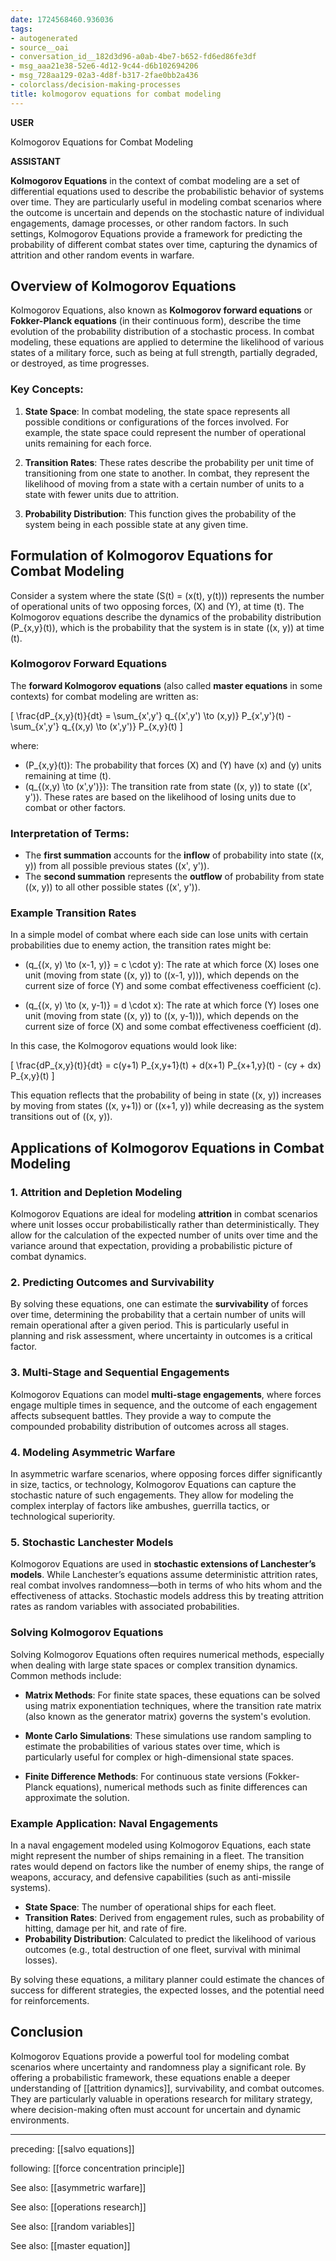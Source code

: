 ```yaml
---
date: 1724568460.936036
tags:
- autogenerated
- source__oai
- conversation_id__182d3d96-a0ab-4be7-b652-fd6ed86fe3df
- msg_aaa21e38-52e6-4d12-9c44-d6b102694206
- msg_728aa129-02a3-4d8f-b317-2fae0bb2a436
- colorclass/decision-making-processes
title: kolmogorov equations for combat modeling
---
```


**USER**

Kolmogorov Equations for Combat Modeling


**ASSISTANT**

**Kolmogorov Equations** in the context of combat modeling are a set of differential equations used to describe the probabilistic behavior of systems over time. They are particularly useful in modeling combat scenarios where the outcome is uncertain and depends on the stochastic nature of individual engagements, damage processes, or other random factors. In such settings, Kolmogorov Equations provide a framework for predicting the probability of different combat states over time, capturing the dynamics of attrition and other random events in warfare.

## Overview of Kolmogorov Equations

Kolmogorov Equations, also known as **Kolmogorov forward equations** or **Fokker-Planck equations** (in their continuous form), describe the time evolution of the probability distribution of a stochastic process. In combat modeling, these equations are applied to determine the likelihood of various states of a military force, such as being at full strength, partially degraded, or destroyed, as time progresses.

### Key Concepts:

1. **State Space**: In combat modeling, the state space represents all possible conditions or configurations of the forces involved. For example, the state space could represent the number of operational units remaining for each force.

2. **Transition Rates**: These rates describe the probability per unit time of transitioning from one state to another. In combat, they represent the likelihood of moving from a state with a certain number of units to a state with fewer units due to attrition.

3. **Probability Distribution**: This function gives the probability of the system being in each possible state at any given time.

## Formulation of Kolmogorov Equations for Combat Modeling

Consider a system where the state \(S(t) = (x(t), y(t))\) represents the number of operational units of two opposing forces, \(X\) and \(Y\), at time \(t\). The Kolmogorov equations describe the dynamics of the probability distribution \(P_{x,y}(t)\), which is the probability that the system is in state \((x, y)\) at time \(t\).

### **Kolmogorov Forward Equations**

The **forward Kolmogorov equations** (also called **master equations** in some contexts) for combat modeling are written as:

\[
\frac{dP_{x,y}(t)}{dt} = \sum_{x',y'} q_{(x',y') \to (x,y)} P_{x',y'}(t) - \sum_{x',y'} q_{(x,y) \to (x',y')} P_{x,y}(t)
\]

where:
- \(P_{x,y}(t)\): The probability that forces \(X\) and \(Y\) have \(x\) and \(y\) units remaining at time \(t\).
- \(q_{(x,y) \to (x',y')}\): The transition rate from state \((x, y)\) to state \((x', y')\). These rates are based on the likelihood of losing units due to combat or other factors.

### **Interpretation of Terms:**

- The **first summation** accounts for the **inflow** of probability into state \((x, y)\) from all possible previous states \((x', y')\).
- The **second summation** represents the **outflow** of probability from state \((x, y)\) to all other possible states \((x', y')\).

### Example Transition Rates

In a simple model of combat where each side can lose units with certain probabilities due to enemy action, the transition rates might be:

- \(q_{(x, y) \to (x-1, y)} = c \cdot y\): The rate at which force \(X\) loses one unit (moving from state \((x, y)\) to \((x-1, y)\)), which depends on the current size of force \(Y\) and some combat effectiveness coefficient \(c\).

- \(q_{(x, y) \to (x, y-1)} = d \cdot x\): The rate at which force \(Y\) loses one unit (moving from state \((x, y)\) to \((x, y-1)\)), which depends on the current size of force \(X\) and some combat effectiveness coefficient \(d\).

In this case, the Kolmogorov equations would look like:

\[
\frac{dP_{x,y}(t)}{dt} = c(y+1) P_{x,y+1}(t) + d(x+1) P_{x+1,y}(t) - (cy + dx) P_{x,y}(t)
\]

This equation reflects that the probability of being in state \((x, y)\) increases by moving from states \((x, y+1)\) or \((x+1, y)\) while decreasing as the system transitions out of \((x, y)\).

## Applications of Kolmogorov Equations in Combat Modeling

### 1. **Attrition and Depletion Modeling**

Kolmogorov Equations are ideal for modeling **attrition** in combat scenarios where unit losses occur probabilistically rather than deterministically. They allow for the calculation of the expected number of units over time and the variance around that expectation, providing a probabilistic picture of combat dynamics.

### 2. **Predicting Outcomes and Survivability**

By solving these equations, one can estimate the **survivability** of forces over time, determining the probability that a certain number of units will remain operational after a given period. This is particularly useful in planning and risk assessment, where uncertainty in outcomes is a critical factor.

### 3. **Multi-Stage and Sequential Engagements**

Kolmogorov Equations can model **multi-stage engagements**, where forces engage multiple times in sequence, and the outcome of each engagement affects subsequent battles. They provide a way to compute the compounded probability distribution of outcomes across all stages.

### 4. **Modeling Asymmetric Warfare**

In asymmetric warfare scenarios, where opposing forces differ significantly in size, tactics, or technology, Kolmogorov Equations can capture the stochastic nature of such engagements. They allow for modeling the complex interplay of factors like ambushes, guerrilla tactics, or technological superiority.

### 5. **Stochastic Lanchester Models**

Kolmogorov Equations are used in **stochastic extensions of Lanchester’s models**. While Lanchester’s equations assume deterministic attrition rates, real combat involves randomness—both in terms of who hits whom and the effectiveness of attacks. Stochastic models address this by treating attrition rates as random variables with associated probabilities.

### Solving Kolmogorov Equations

Solving Kolmogorov Equations often requires numerical methods, especially when dealing with large state spaces or complex transition dynamics. Common methods include:

- **Matrix Methods**: For finite state spaces, these equations can be solved using matrix exponentiation techniques, where the transition rate matrix (also known as the generator matrix) governs the system's evolution.

- **Monte Carlo Simulations**: These simulations use random sampling to estimate the probabilities of various states over time, which is particularly useful for complex or high-dimensional state spaces.

- **Finite Difference Methods**: For continuous state versions (Fokker-Planck equations), numerical methods such as finite differences can approximate the solution.

### Example Application: Naval Engagements

In a naval engagement modeled using Kolmogorov Equations, each state might represent the number of ships remaining in a fleet. The transition rates would depend on factors like the number of enemy ships, the range of weapons, accuracy, and defensive capabilities (such as anti-missile systems).

- **State Space**: The number of operational ships for each fleet.
- **Transition Rates**: Derived from engagement rules, such as probability of hitting, damage per hit, and rate of fire.
- **Probability Distribution**: Calculated to predict the likelihood of various outcomes (e.g., total destruction of one fleet, survival with minimal losses).

By solving these equations, a military planner could estimate the chances of success for different strategies, the expected losses, and the potential need for reinforcements.

## Conclusion

Kolmogorov Equations provide a powerful tool for modeling combat scenarios where uncertainty and randomness play a significant role. By offering a probabilistic framework, these equations enable a deeper understanding of [[attrition dynamics]], survivability, and combat outcomes. They are particularly valuable in operations research for military strategy, where decision-making often must account for uncertain and dynamic environments.


---

preceding: [[salvo equations]]  


following: [[force concentration principle]]

See also: [[asymmetric warfare]]


See also: [[operations research]]


See also: [[random variables]]


See also: [[master equation]]